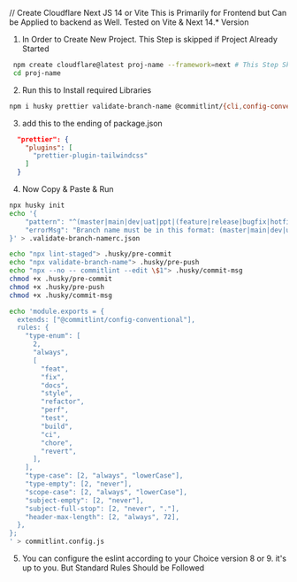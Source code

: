 // Create Cloudflare Next JS 14 or Vite
This is Primarily for Frontend but Can be Applied to backend as Well. Tested on Vite & Next 14.\* Version

1. In Order to Create New Project. This Step is skipped if Project Already Started

```bash
 npm create cloudflare@latest proj-name --framework=next # This Step Skipped if Project already Started
 cd proj-name
```

2. Run this to Install required Libraries

```bash
npm i husky prettier validate-branch-name @commitlint/{cli,config-conventional} prettier-plugin-tailwindcss
```

3. add this to the ending of package.json

```json
  "prettier": {
    "plugins": [
      "prettier-plugin-tailwindcss"
    ]
  }
```

4. Now Copy & Paste & Run

```bash
npx husky init
echo '{
    "pattern": "^(master|main|dev|uat|ppt|(feature|release|bugfix|hotfix|test|chore)/(:\\d+-)?[a-zA-Z0-9\\-]+)$",
    "errorMsg": "Branch name must be in this format: (master|main|dev|uat|ppt|(feature|release|bugfix|hotfix|test|chore)/(:<TASK-NO>-)?<SHORT-DESCRIPTION>) , change branch name by this command(git branch -m <newname>). Task Number is optional and can be used from Jira/Github Project Management Tool/Any other Project Management Tool."
}' > .validate-branch-namerc.json

echo "npx lint-staged"> .husky/pre-commit
echo "npx validate-branch-name"> .husky/pre-push
echo "npx --no -- commitlint --edit \$1"> .husky/commit-msg
chmod +x .husky/pre-commit
chmod +x .husky/pre-push
chmod +x .husky/commit-msg

echo 'module.exports = {
  extends: ["@commitlint/config-conventional"],
  rules: {
    "type-enum": [
      2,
      "always",
      [
        "feat",
        "fix",
        "docs",
        "style",
        "refactor",
        "perf",
        "test",
        "build",
        "ci",
        "chore",
        "revert",
      ],
    ],
    "type-case": [2, "always", "lowerCase"],
    "type-empty": [2, "never"],
    "scope-case": [2, "always", "lowerCase"],
    "subject-empty": [2, "never"],
    "subject-full-stop": [2, "never", "."],
    "header-max-length": [2, "always", 72],
  },
};
' > commitlint.config.js
```

5. You can configure the eslint according to your Choice version 8 or 9. it's up to you. But Standard Rules Should be Followed
